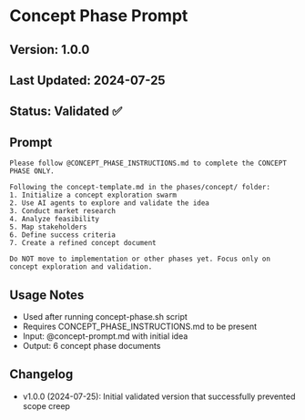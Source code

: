 # Concept Phase Prompt

## Version: 1.0.0
## Last Updated: 2024-07-25
## Status: Validated ✅

## Prompt

```
Please follow @CONCEPT_PHASE_INSTRUCTIONS.md to complete the CONCEPT PHASE ONLY.

Following the concept-template.md in the phases/concept/ folder:
1. Initialize a concept exploration swarm
2. Use AI agents to explore and validate the idea
3. Conduct market research
4. Analyze feasibility
5. Map stakeholders
6. Define success criteria
7. Create a refined concept document

Do NOT move to implementation or other phases yet. Focus only on concept exploration and validation.
```

## Usage Notes
- Used after running concept-phase.sh script
- Requires CONCEPT_PHASE_INSTRUCTIONS.md to be present
- Input: @concept-prompt.md with initial idea
- Output: 6 concept phase documents

## Changelog
- v1.0.0 (2024-07-25): Initial validated version that successfully prevented scope creep